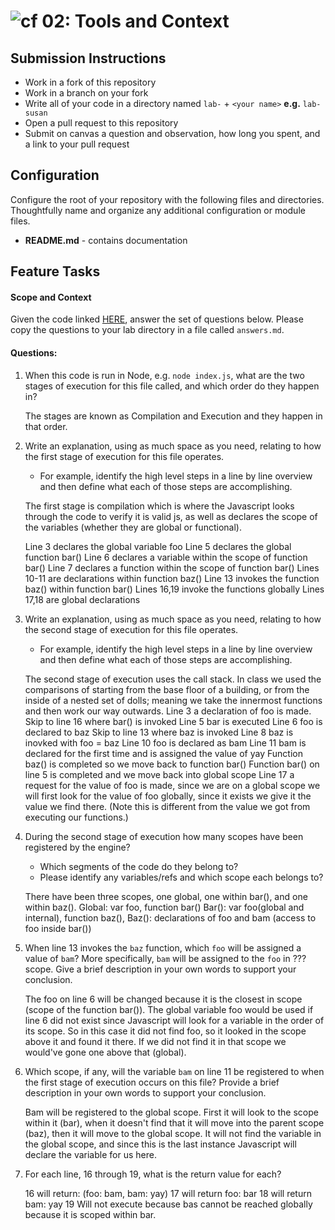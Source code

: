 ![cf](https://i.imgur.com/7v5ASc8.png) 02: Tools and Context
======

## Submission Instructions
* Work in a fork of this repository
* Work in a branch on your fork
* Write all of your code in a directory named `lab-` + `<your name>` **e.g.** `lab-susan`
* Open a pull request to this repository
* Submit on canvas a question and observation, how long you spent, and a link to your pull request

## Configuration
Configure the root of your repository with the following files and directories. Thoughtfully name and organize any additional configuration or module files.
* **README.md** - contains documentation


## Feature Tasks
#### Scope and Context
Given the code linked [HERE](https://gist.github.com/sjschmidt44/556d31146a2b1ff3be84820e5fc06959), answer the set of questions below. Please copy the questions to your lab directory in a file called `answers.md`.



#### Questions:
1. When this code is run in Node, e.g. `node index.js`, what are the two stages of execution for this file called, and which order do they happen in?
    
    The stages are known as Compilation and Execution and they happen in that order. 


2. Write an explanation, using as much space as you need, relating to how the first stage of execution for this file operates.
    - For example, identify the high level steps in a line by line overview and then define what each of those steps are accomplishing.

    The first stage is compilation which is where the Javascript looks through the code to verify it is valid js, as well as declares the scope of the variables (whether they are global or functional).

    Line 3 declares the global variable foo
    Line 5 declares the global function bar()
    Line 6 declares a variable within the scope of function bar()
    Line 7 declares a function within the scope of function bar()
    Lines 10-11 are declarations within function baz()
    Line 13 invokes the function baz() within function bar()
    Lines 16,19 invoke the functions globally
    Lines 17,18 are global declarations

3. Write an explanation, using as much space as you need, relating to how the second stage of execution for this file operates.
    - For example, identify the high level steps in a line by line overview and then define what each of those steps are accomplishing.

    The second stage of execution uses the call stack. In class we used the comparisons of starting from the base floor of a building, or from the inside of a nested set of dolls; meaning we take the innermost functions and then work our way outwards.
    Line 3 a declaration of foo is made.
    Skip to line 16 where bar() is invoked
    Line 5 bar is executed
    Line 6 foo is declared to baz
    Skip to line 13 where baz is invoked
    Line 8 baz is inovked with foo = baz
    Line 10 foo is declared as bam
    Line 11 bam is declared for the first time and is assigned the value of yay
    Function baz() is completed so we move back to function bar()
    Function bar() on line 5 is completed and we move back into global scope
    Line 17 a request for the value of foo is made, since we are on a global scope we will first look       for the value of foo globally, since it exists we give it the value we find there. (Note this is     different from the value we got from executing our functions.)



4. During the second stage of execution how many scopes have been registered by the engine?
    - Which segments of the code do they belong to?
    - Please identify any variables/refs and which scope each belongs to?

    There have been three scopes, one global, one within bar(), and one within baz().
    Global: var foo, function bar()
    Bar(): var foo(global and internal), function baz(), 
    Baz(): declarations of foo and bam (access to foo inside bar())

5. When line 13 invokes the `baz` function, which `foo` will be assigned a value of `bam`? More specifically, `bam` will be assigned to the `foo` in ??? scope. Give a brief description in your own words to support your conclusion.

    The foo on line 6 will be changed because it is the closest in scope (scope of the function bar()). The global variable foo would be used if line 6 did not exist since Javascript will look for a variable in the order of its scope. So in this case it did not find foo, so it looked in the scope above it and found it there. If we did not find it in that scope we would've gone one above that (global).
    
6. Which scope, if any, will the variable `bam` on line 11 be registered to when the first stage of execution occurs on this file? Provide a brief description in your own words to support your conclusion.

    Bam will be registered to the global scope. First it will look to the scope within it (bar), when it doesn't find that it will move into the parent scope (baz), then it will move to the global scope. It will not find the variable in the global scope, and since this is the last instance Javascript will declare the variable for us here. 

7. For each line, 16 through 19, what is the return value for each?

    16 will return: (foo: bam, bam: yay)
    17 will return foo: bar
    18 will return bam: yay
    19 Will not execute because bas cannot be reached globally because it is scoped within bar.


